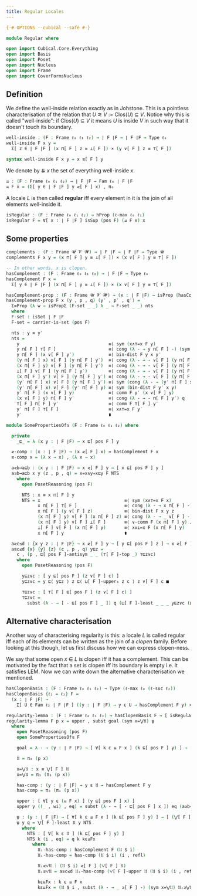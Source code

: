 ```yaml
---
title: Regular Locales
---
```


```agda
{-# OPTIONS --cubical --safe #-}

module Regular where

open import Cubical.Core.Everything
open import Basis
open import Poset
open import Nucleus
open import Frame
open import CoverFormsNucleus

```

## Definition

We define the well-inside relation exactly as in Johstone. This is a pointless
characterisation of the relation that *U* ⋜ *V* := Clos(*U*) ⊆ *V*. Notice why this is
called "well-inside": if Clos(*U*) ⊆ *V* it means *U* is inside *V* in such way that it
doesn't touch its boundary.

```agda
well-inside : (F : Frame ℓ₀ ℓ₁ ℓ₂) → ∣ F ∣F → ∣ F ∣F → Type ℓ₀
well-inside F x y =
  Σ[ z ∈ ∣ F ∣F ] (x ⊓[ F ] z ≡ ⊥[ F ]) × (y ∨[ F ] z ≡ ⊤[ F ])

syntax well-inside F x y = x ⋜[ F ] y
```

We denote by ⇊ *x* the set of everything well-inside *x*.

```agda
⇊ : (F : Frame ℓ₀ ℓ₁ ℓ₂) → ∣ F ∣F → Fam ℓ₀ ∣ F ∣F
⇊ F x = (Σ[ y ∈ ∣ F ∣F ] y ⋜[ F ] x) , π₀
```

A locale *L* is then called **regular** iff every element in it is the join of all
elements well-inside it.

```agda
isRegular : (F : Frame ℓ₀ ℓ₁ ℓ₂) → hProp (ℓ-max ℓ₀ ℓ₁)
isRegular F = ∀[ x ∶ ∣ F ∣F ] isSup (pos F) (⇊ F x) x
```

## Some properties

```agda
complements : (F : Frame 𝓤 𝓥 𝓦) → ∣ F ∣F → ∣ F ∣F → Type 𝓤
complements F x y = (x ⊓[ F ] y ≡ ⊥[ F ]) × (x ∨[ F ] y ≡ ⊤[ F ])
```

```agda
-- In other words, x is clopen.
hasComplement : (F : Frame ℓ₀ ℓ₁ ℓ₂) → ∣ F ∣F → Type ℓ₀
hasComplement F x =
  Σ[ y ∈ ∣ F ∣F ] (x ⊓[ F ] y ≡ ⊥[ F ]) × (x ∨[ F ] y ≡ ⊤[ F ])

hasComplement-prop : (F : Frame 𝓤 𝓥 𝓦) → (x : ∣ F ∣F) → isProp (hasComplement F x)
hasComplement-prop F x (y , p , q) (y′ , p′ , q′) =
  Σ≡Prop (λ w → isPropΣ (F-set _ _) λ _ → F-set _ _) nts
  where
  F-set : isSet ∣ F ∣F
  F-set = carrier-is-set (pos F)

  nts : y ≡ y′
  nts =
    y                                  ≡⟨ sym (x∧⊤=x F y)                                         ⟩
    y ⊓[ F ] ⊤[ F ]                    ≡⟨ cong (λ - → y ⊓[ F ] -) (sym q′)                        ⟩
    y ⊓[ F ] (x ∨[ F ] y′)             ≡⟨ bin-dist F y x y′                                       ⟩
    (y ⊓[ F ] x) ∨[ F ] (y ⊓[ F ] y′)  ≡⟨ cong (λ - → - ∨[ F ] (y ⊓[ F ] y′)) (comm F y x)        ⟩
    (x ⊓[ F ] y) ∨[ F ] (y ⊓[ F ] y′)  ≡⟨ cong (λ - → - ∨[ F ] (y ⊓[ F ] y′)) p                   ⟩
    ⊥[ F ] ∨[ F ] (y ⊓[ F ] y′)        ≡⟨ cong (λ - → - ∨[ F ] (y ⊓[ F ] y′)) (sym p′)            ⟩
    (x ⊓[ F ] y′) ∨[ F ] (y ⊓[ F ] y′) ≡⟨ cong (λ - → - ∨[ F ] (y ⊓[ F ] y′)) (comm F x y′)       ⟩
    (y′ ⊓[ F ] x) ∨[ F ] (y ⊓[ F ] y′) ≡⟨ sym (cong (λ - → (y′ ⊓[ F ] x) ∨[ F ] -) (comm F y′ y)) ⟩
    (y′ ⊓[ F ] x) ∨[ F ] (y′ ⊓[ F ] y) ≡⟨ sym (bin-dist F y′ x y)                                 ⟩
    y′ ⊓[ F ] (x ∨[ F ] y)             ≡⟨ comm F y′ (x ∨[ F ] y)                                  ⟩
    (x ∨[ F ] y) ⊓[ F ] y′             ≡⟨ cong (λ - → - ⊓[ F ] y′) q                              ⟩
    ⊤[ F ] ⊓[ F ] y′                   ≡⟨ comm F ⊤[ F ] y′                                        ⟩
    y′ ⊓[ F ] ⊤[ F ]                   ≡⟨ x∧⊤=x F y′                                              ⟩
    y′                                 ∎

module SomePropertiesOf⋜ (F : Frame ℓ₀ ℓ₁ ℓ₂) where

  private
    _⊑_ = λ (x y : ∣ F ∣F) → x ⊑[ pos F ] y

  ⋜-comp : (x : ∣ F ∣F) → (x ⋜[ F ] x) ↔ hasComplement F x
  ⋜-comp x = (λ x → x) , (λ x → x)

  a⋜b→a⊑b : (x y : ∣ F ∣F) → x ⋜[ F ] y → [ x ⊑[ pos F ] y ]
  a⋜b→a⊑b x y (z , p , q) = x=x∧y⇒x⊑y F NTS
    where
      open PosetReasoning (pos F)

      NTS : x ≡ x ⊓[ F ] y
      NTS = x                                ≡⟨ sym (x∧⊤=x F x)                 ⟩
            x ⊓[ F ] ⊤[ F ]                  ≡⟨ cong (λ - → x ⊓[ F ] -) (sym q) ⟩
            x ⊓[ F ] (y ∨[ F ] z)            ≡⟨ bin-dist F x y z                ⟩
            (x ⊓[ F ] y) ∨[ F ] (x ⊓[ F ] z) ≡⟨ cong (λ - → _ ∨[ F ] -) p       ⟩
            (x ⊓[ F ] y) ∨[ F ] ⊥[ F ]       ≡⟨ ∨-comm F (x ⊓[ F ] y) ⊥[ F ]    ⟩
            ⊥[ F ] ∨[ F ] (x ⊓[ F ] y)       ≡⟨ x∨⊥=x F (x ⊓[ F ] y)            ⟩
            x ⊓[ F ] y                       ∎

  a⋜c≤d : {x y z : ∣ F ∣F} → x ⋜[ F ] y → [ y ⊑[ pos F ] z ] → x ⋜[ F ] z
  a⋜c≤d {x} {y} {z} (c , p , q) y⊑z =
    c , (p , ⊑[ pos F ]-antisym _ _ (⊤[ F ]-top _) ⊤⊑z∨c)
    where
      open PosetReasoning (pos F)

      y⊑z∨c : [ y ⊑[ pos F ] (z ∨[ F ] c) ]
      y⊑z∨c = y ⊑⟨ y⊑z ⟩ z ⊑⟨ ⊔[ F ]-upper₀ z c ⟩ z ∨[ F ] c ■

      ⊤⊑z∨c : [ ⊤[ F ] ⊑[ pos F ] (z ∨[ F ] c) ]
      ⊤⊑z∨c =
        subst (λ - → [ - ⊑[ pos F ] _ ]) q (⊔[ F ]-least _ _ _ y⊑z∨c (⊔[ F ]-upper₁ z c))
```

## Alternative characterisation

Another way of characterising regularity is this: a locale *L* is called regular iff each
of its elements can be written as the join of a _clopen_ family. Before looking at this
though, let us first discuss how we can express clopen-ness.

We say that some open *x* ∈ *L* is clopen iff it has a complement. This can be motivated
by the fact that a set is clopen iff its boundary is empty i.e. it satisfies LEM. Now
we can write down the alternative characterisation we mentioned.

```agda
hasClopenBasis : (F : Frame ℓ₀ ℓ₁ ℓ₂) → Type (ℓ-max ℓ₀ (ℓ-suc ℓ₂))
hasClopenBasis {ℓ₂ = ℓ₂} F =
  (x : ∣ F ∣F) →
    Σ[ U ∈ Fam ℓ₂ ∣ F ∣F ] ((y : ∣ F ∣F) → y ε U → hasComplement F y) × (x ≡ ⋁[ F ] U)
```

```agda
regularity-lemma : (F : Frame ℓ₀ ℓ₁ ℓ₂) → hasClopenBasis F → [ isRegular F ]
regularity-lemma F p x = upper , subst goal (sym x=⋁𝔘) ψ
  where
    open PosetReasoning (pos F)
    open SomePropertiesOf⋜ F

    goal = λ - → (y : ∣ F ∣F) → [ ∀[ k ε ⇊ F x ] (k ⊑[ pos F ] y) ] → [ - ⊑[ pos F ] y ]

    𝔘 = π₀ (p x)

    x=⋁𝔘 : x ≡ ⋁[ F ] 𝔘
    x=⋁𝔘 = π₁ (π₁ (p x))

    has-comp : (y : ∣ F ∣F) → y ε 𝔘 → hasComplement F y
    has-comp = π₀ (π₁ (p x))

    upper : [ ∀[ y ε (⇊ F x) ] (y ⊑[ pos F ] x) ]
    upper y ((_ , wi) , eq) = subst (λ - → [ - ⊑[ pos F ] x ]) eq (a⋜b→a⊑b _ x wi)

    ψ : (y : ∣ F ∣F) → [ ∀[ k ε ⇊ F x ] (k ⊑[ pos F ] y) ] → [ (⋁[ F ] 𝔘) ⊑[ pos F ] y ]
    ψ y q = ⋁[ F ]-least 𝔘 y NTS
      where
        NTS : [ ∀[ k ε 𝔘 ] (k ⊑[ pos F ] y) ]
        NTS k (i , eq) = q k kε⇊Fx
          where
            𝔘ᵢ-has-comp : hasComplement F (𝔘 $ i)
            𝔘ᵢ-has-comp = has-comp (𝔘 $ i) (i , refl)

            𝔘ᵢ⋜⋁𝔘 : (𝔘 $ i) ⋜[ F ] (⋁[ F ] 𝔘)
            𝔘ᵢ⋜⋁𝔘 = a⋜c≤d 𝔘ᵢ-has-comp (⋁[ F ]-upper 𝔘 (𝔘 $ i) (i , refl))

            kε⇊Fx : k ε ⇊ F x
            kε⇊Fx = (𝔘 $ i , subst (λ - → _ ⋜[ F ] -) (sym x=⋁𝔘) 𝔘ᵢ⋜⋁𝔘) , eq
```
